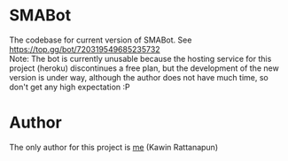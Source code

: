 # SMABot
The codebase for current version of SMABot. See https://top.gg/bot/720319549685235732 <br/>
Note: The bot is currently unusable because the hosting service for this project (heroku) discontinues a free plan, but the development of the new version is under way, although the author does not have much time, so don't get any high expectation :P

# Author
The only author for this project is [me](https://github.com/athensclub) (Kawin Rattanapun)
